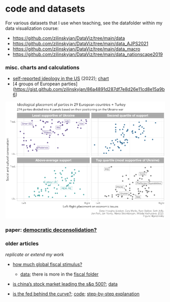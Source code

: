# code and datasets

For various datasets that I use when teaching, see the datafolder within my data visualization course:

- https://github.com/zilinskyjan/DataViz/tree/main/data
- https://github.com/zilinskyjan/DataViz/tree/main/data_AJPS2021
- https://github.com/zilinskyjan/DataViz/tree/main/data_macro
- https://github.com/zilinskyjan/DataViz/tree/main/data_nationscape2019

### misc. charts and calculations

- [self-reported ideology in the US](https://gist.github.com/zilinskyjan/1a04ed07d47277be26edbf34a0850468)  (2022); [chart](https://twitter.com/janzilinsky/status/1752112879157883351/photo/1)
- [4 groups of European parties] (https://gist.github.com/zilinskyjan/86a4891d287df7e8d26e11cd8e15a9b6)

![](https://github.com/zilinskyjan/code-and-data/blob/master/fig/CHES_coded_parties_Ukraine.png)

### paper: [democratic deconsolidation?](https://github.com/zilinskyjan/data_democracy_in_europe)

### older articles

*replicate or extend my work*

- [how much global fiscal stimulus?](https://piie.com/blogs/realtime-economic-issues-watch/how-much-global-fiscal-stimulus) 
  - [data](https://github.com/zilinskyjan/datasets/blob/master/fiscal/growht_gdp_public_spending.csv); there is more in the [fiscal folder](https://github.com/zilinskyjan/datasets/tree/master/fiscal)

- [is china’s stock market leading the s&p 500?](https://www.piie.com/research/piie-charts/chinas-stock-market-leading-sp-500); [data](https://github.com/zilinskyjan/datasets/blob/master/china/shanghai_sp_correlation.csv)

- [is the fed behind the curve?](https://piie.com/blogs/realtime-economic-issues-watch/fed-behind-curve); [code](https://github.com/zilinskyjan/datasets/blob/master/blogs/gdp%20quarterly%20growth.do); [step-by-step explanation](http://janzilinsky.com/stata-reshape-dataset/)
